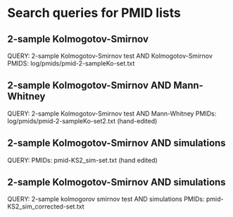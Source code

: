# Search queries for PMID lists

## 2-sample Kolmogotov-Smirnov
QUERY: 2-sample Kolmogotov-Smirnov test AND Kolmogotov-Smirnov
PMIDS: log/pmids/pmid-2-sampleKo-set.txt


## 2-sample Kolmogotov-Smirnov AND Mann-Whitney
QUERY: 2-sample Kolmogotov-Smirnov test AND Mann-Whitney
PMIDs: log/pmids/pmid-2-sampleKo-set2.txt (hand-edited)

## 2-sample Kolmogotov-Smirnov AND simulations
QUERY: 
PMIDs: pmid-KS2_sim-set.txt (hand edited)

## 2-sample Kolmogotov-Smirnov AND simulations
QUERY: 2-sample kolmogorov smirnov test AND simulations
PMIDs: pmid-KS2_sim_corrected-set.txt

